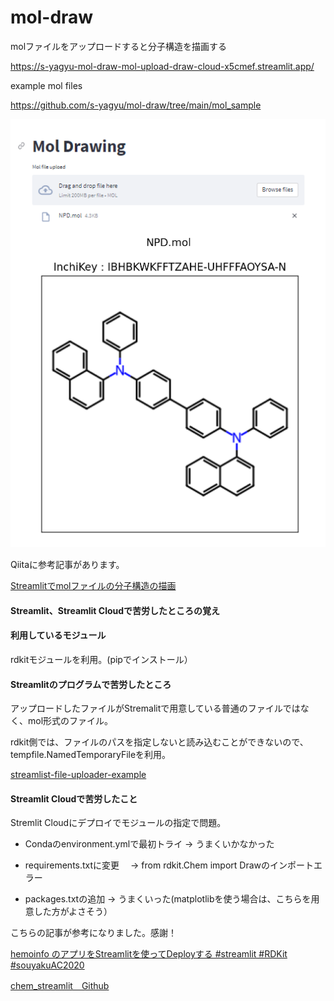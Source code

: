 # mol-draw

molファイルをアップロードすると分子構造を描画する

https://s-yagyu-mol-draw-mol-upload-draw-cloud-x5cmef.streamlit.app/

example mol files

https://github.com/s-yagyu/mol-draw/tree/main/mol_sample


![mol_app01](figs/mol_app01.PNG)


Qiitaに参考記事があります。

[Streamlitでmolファイルの分子構造の描画](https://qiita.com/Gyutan/items/b8203209c9f554546aaf)

#### Streamlit、Streamlit Cloudで苦労したところの覚え

#### 利用しているモジュール

rdkitモジュールを利用。(pipでインストール）

#### Streamlitのプログラムで苦労したところ

アップロードしたファイルがStremalitで用意している普通のファイルではなく、mol形式のファイル。

rdkit側では、ファイルのパスを指定しないと読み込むことができないので、tempfile.NamedTemporaryFileを利用。

[streamlist-file-uploader-example](https://github.com/hurutoriya/streamlist-file-uploader-example/blob/main/streamlit_pdf_uploader/main.py)


#### Streamlit Cloudで苦労したこと

Stremlit Cloudにデプロイでモジュールの指定で問題。

- Condaのenvironment.ymlで最初トライ
  -> うまくいかなかった
  
- requirements.txtに変更
　-> from rdkit.Chem import Drawのインポートエラー
 
- packages.txtの追加
  -> うまくいった(matplotlibを使う場合は、こちらを用意した方がよさそう）

こちらの記事が参考になりました。感謝！

[hemoinfo のアプリをStreamlitを使ってDeployする #streamlit #RDKit #souyakuAC2020](https://iwatobipen.wordpress.com/2020/12/20/chemoinfo-%E3%81%AE%E3%82%A2%E3%83%97%E3%83%AA%E3%82%92streamlit%E3%82%92%E4%BD%BF%E3%81%A3%E3%81%A6deploy%E3%81%99%E3%82%8B-streamlit-rdkit-souyakuac2020/)

[chem_streamlit　Github](https://github.com/iwatobipen/chem_streamlit)


